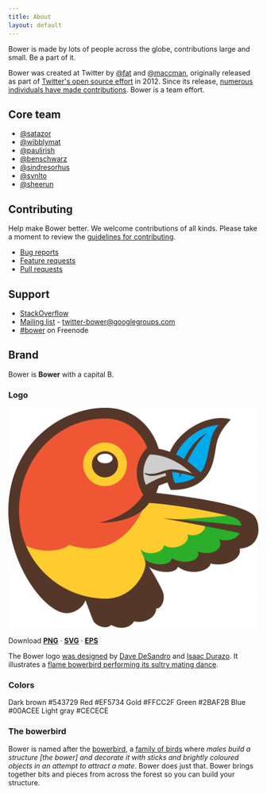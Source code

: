 ```yaml
---
title: About
layout: default
---
```


<p class="lead">Bower is made by lots of people across the globe, contributions large and small. Be a part of it.</p>

Bower was created at Twitter by [@fat](https://github.com/fat) and [@maccman](https://github.com/maccman), originally released as part of [Twitter's open source effort](https://engineering.twitter.com/opensource) in 2012. Since its release, [numerous individuals have made contributions](https://github.com/bower/bower/graphs/contributors). Bower is a team effort.

## Core team

* [@satazor](https://github.com/satazor)
* [@wibblymat](https://github.com/wibblymat)
* [@paulirish](https://github.com/paulirish)
* [@benschwarz](https://github.com/benschwarz)
* [@sindresorhus](https://github.com/sindresorhus)
* [@svnlto](https://github.com/svnlto)
* [@sheerun](https://github.com/sheerun)

## Contributing

Help make Bower better. We welcome contributions of all kinds. Please take a moment to review the [guidelines for contributing](https://github.com/bower/bower/blob/master/CONTRIBUTING.md).

* [Bug reports](https://github.com/bower/bower/blob/master/CONTRIBUTING.md#bugs)
* [Feature requests](https://github.com/bower/bower/blob/master/CONTRIBUTING.md#features)
* [Pull requests](https://github.com/bower/bower/blob/master/CONTRIBUTING.md#pull-requests)

## Support

* [StackOverflow](http://stackoverflow.com/questions/tagged/bower)
* [Mailing list](http://groups.google.com/group/twitter-bower) - twitter-bower@googlegroups.com
* [\#bower](http://webchat.freenode.net/?channels=bower) on Freenode

## Brand

Bower is **Bower** with a capital B.

### Logo

<p><a href="/img/bower-logo.png"><img class="download-logo" src="/img/bower-logo.png" alt="Bower logo" /></a></p>

Download [**PNG**](/img/bower-logo.png) · [**SVG**](/img/bower-logo.svg) · [**EPS**](/img/bower-logo.eps)

The Bower logo [was designed](https://gist.github.com/desandro/1c50118441f703f3f6e1) by [Dave DeSandro](http://desandro.com) and [Isaac Durazo](http://www.isaacdurazo.com/). It illustrates a [flame bowerbird performing its sultry mating dance](https://www.youtube.com/watch?v=wCzZj21Gs4U&t=24s).

### Colors

<p>
  <span class="color-palette color-dark-brown">
    <span class="color-name">Dark brown</span>
    <span class="color-hex">#543729</span>
  </span>
  <span class="color-palette color-red">
    <span class="color-name">Red</span>
    <span class="color-hex">#EF5734</span>
  </span>
  <span class="color-palette color-gold">
    <span class="color-name">Gold</span>
    <span class="color-hex">#FFCC2F</span>
  </span>
  <span class="color-palette color-green">
    <span class="color-name">Green</span>
    <span class="color-hex">#2BAF2B</span>
  </span>
  <span class="color-palette color-blue">
    <span class="color-name">Blue</span>
    <span class="color-hex">#00ACEE</span>
  </span>
  <span class="color-palette color-light-gray">
    <span class="color-name">Light gray</span>
    <span class="color-hex">#CECECE</span>
  </span>
</p>

### The bowerbird

Bower is named after the [bowerbird](http://en.wikipedia.org/wiki/Bowerbird), a [family of birds](https://www.youtube.com/watch?v=E1zmfTr2d4c) where _males build a structure [the bower] and decorate it with sticks and brightly coloured objects in an attempt to attract a mate_. Bower does just that. Bower brings together bits and pieces from across the forest so you can build your structure.

